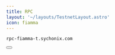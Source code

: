```yaml
---
title: RPC
layout: '~/layouts/TestnetLayout.astro'
icon: fiamma
---
```


<div class="code-block-wrapper">
  <pre><code>rpc-fiamma-t.sychonix.com</code></pre>
  <button class="copy-btn"><i class="fas fa-copy"></i></button>
</div>

